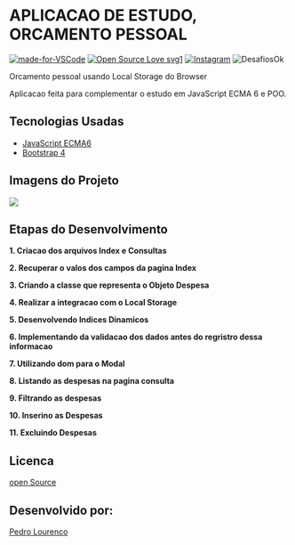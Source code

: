 # APLICACAO DE ESTUDO, ORCAMENTO PESSOAL

[![made-for-VSCode](https://img.shields.io/badge/Made%20for-VSCode-1f425f.svg)](https://code.visualstudio.com/)
[![Open Source Love svg1](https://badges.frapsoft.com/os/v1/open-source.svg?v=103)](https://opensource.org/)
[![Instagram](https://img.shields.io/badge/Instagram-%40devpedrolourenco-orange)](https://www.instagram.com/devpedrolourenco/)
![DesafiosOk](https://img.shields.io/badge/desafios-OK-blueviolet%22)
 
 Orcamento pessoal usando Local Storage do Browser

 Aplicacao feita para complementar o estudo em JavaScript ECMA 6 e POO.

## Tecnologias Usadas

- [JavaScript ECMA6](https://developer.mozilla.org/pt-BR/docs/Web/JavaScript/Guide)
- [Bootstrap 4](https://getbootstrap.com.br/docs/4.1/getting-started/introduction/)

## Imagens do Projeto

<img src="orcamento-pessoal-js/blob/master/docs/img/tela-alerta-erro.png">

## Etapas do Desenvolvimento

**1. Criacao dos arquivos Index e Consultas** 

**2. Recuperar o valos dos campos da pagina Index**
 
**3. Criando a classe que representa o Objeto Despesa**

**4. Realizar a integracao com o Local Storage**

**5. Desenvolvendo Indices Dinamicos**

**6. Implementando da validacao dos dados antes do regristro dessa informacao**

**7. Utilizando dom para o Modal**

**8. Listando as despesas na pagina consulta**

**9. Filtrando as despesas**

**10. Inserino as Despesas**

**11. Excluindo Despesas**

## Licenca

[open Source](https://opensource.org/) 

## Desenvolvido por:

[Pedro Lourenco](https://github.com/devpedrolourenco)
